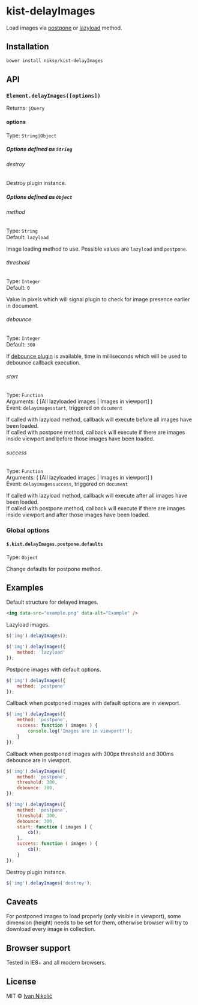 # kist-delayImages

Load images via [postpone](https://dvcs.w3.org/hg/webperf/raw-file/tip/specs/ResourcePriorities/Overview.html#attr-postpone) or [lazyload](https://dvcs.w3.org/hg/webperf/raw-file/tip/specs/ResourcePriorities/Overview.html#attr-lazyload) method.

## Installation

```sh
bower install niksy/kist-delayImages
```

## API

### `Element.delayImages([options])`

Returns: `jQuery`

#### options

Type: `String|Object`

##### Options defined as `String`

###### destroy

Destroy plugin instance.

##### Options defined as `Object`

###### method

Type: `String`  
Default: `lazyload`

Image loading method to use. Possible values are `lazyload` and `postpone`.

###### threshold

Type: `Integer`  
Default: `0`

Value in pixels which will signal plugin to check for image presence earlier in document.

###### debounce

Type: `Integer`  
Default: `300`

If [debounce plugin](https://github.com/niksy/jquery-throttle-debounce) is available, time in milliseconds which will be used to debounce callback execution.

###### start

Type: `Function`  
Arguments: ( [All lazyloaded images | Images in viewport] )  
Event: `delayimagesstart`, triggered on `document`

If called with lazyload method, callback will execute before all images have been loaded.  
If called with postpone method, callback will execute if there are images inside viewport and before those images have been loaded.

###### success

Type: `Function`  
Arguments: ( [All lazyloaded images | Images in viewport] )  
Event: `delayimagessuccess`, triggered on `document`

If called with lazyload method, callback will execute after all images have been loaded.  
If called with postpone method, callback will execute if there are images inside viewport and after those images have been loaded.

### Global options

#### `$.kist.delayImages.postpone.defaults`

Type: `Object`

Change defaults for postpone method.

## Examples

Default structure for delayed images.

```html
<img data-src="example.png" data-alt="Example" />
```

Lazyload images.

```js
$('img').delayImages();

$('img').delayImages({
	method: 'lazyload'
});
```

Postpone images with default options.

```js
$('img').delayImages({
	method: 'postpone'
});
```

Callback when postponed images with default options are in viewport.

```js
$('img').delayImages({
	method: 'postpone',
	success: function ( images ) {
		console.log('Images are in viewport!');
	}
});
```

Callback when postponed images with 300px threshold and 300ms debounce are in viewport.

```js
$('img').delayImages({
	method: 'postpone',
	threshold: 300,
	debounce: 300,
});

$('img').delayImages({
	method: 'postpone',
	threshold: 300,
	debounce: 300,
	start: function ( images ) {
		cb();
	},
	success: function ( images ) {
		cb();
	}
});
```

Destroy plugin instance.

```js
$('img').delayImages('destroy');
```

## Caveats

For postponed images to load properly (only visible in viewport), some dimension 
(height) needs to be set for them, otherwise browser will try to download every
image in collection.

## Browser support

Tested in IE8+ and all modern browsers.

## License

MIT © [Ivan Nikolić](http://ivannikolic.com)
